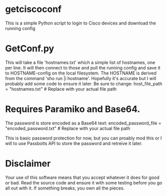 # getciscoconf
This is a simple Python script to login to Cisco devices and download the running config

# GetConf.py
This will take a file 'hostnames.txt' which a simple list of hostnames, one per line.  It will then connect to those and pull the running config and
save it to HOSTNAME-config on the local filesystem. The HOSTNAME is derived from the command 'sho run |i hostname'. Hopefully it's accurate but I
will probably add some code to ensure it later.
Be sure to change:
host_file_path = "hostnames.txt"  # Replace with your actual file path

# Requires Paramiko and Base64.
The password is store encoded as a Base64 text:
encoded_password_file = "encoded_password.txt"  # Replace with your actual file path

This is basic password protection for now, but you can proably mod this or I will to use Passbolts API to store the password and retreive it later.

# Disclaimer
Your use of this software means that you accept whatever it does for good or bad. Read the source code and ensure it with some testing before you go all out with it.
If something breaks, you own all the pieces.



